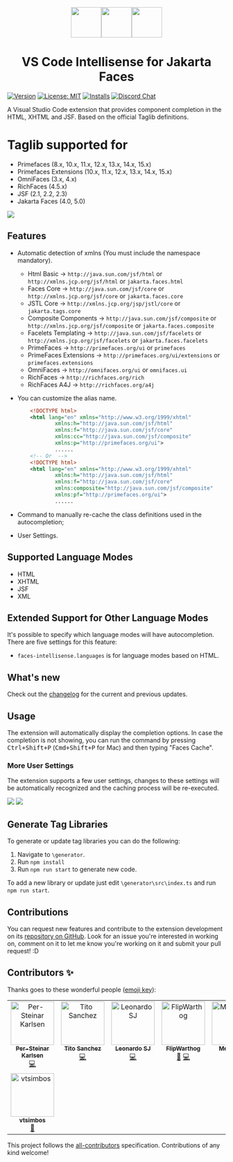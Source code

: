 <div align="center">
<img src="https://raw.githubusercontent.com/primefaces-extensions/faces-intellisense/main/images/jakarta.png" height="70"><img src="https://raw.githubusercontent.com/primefaces-extensions/faces-intellisense/main/images/plus-sign.png" height="70" ><img src="https://raw.githubusercontent.com/primefaces-extensions/faces-intellisense/main/images/vscode.png" height="70" >

# VS Code Intellisense for Jakarta Faces
</div>


[![Version](https://vsmarketplacebadges.dev/version/FlipWarthog.faces-intellisense.svg?style=for-the-badge)](https://marketplace.visualstudio.com/items?itemName=FlipWarthog.faces-intellisense)
[![License: MIT](https://img.shields.io/badge/License-MIT-yellow.svg?style=for-the-badge)](https://opensource.org/licenses/MIT)
[![Installs](https://vsmarketplacebadges.dev/installs-short/FlipWarthog.faces-intellisense.svg?style=for-the-badge)](https://marketplace.visualstudio.com/items?itemName=FlipWarthog.faces-intellisense)
[![Discord Chat](https://img.shields.io/discord/557940238991753223.svg?color=7289da&label=chat&logo=discord&style=for-the-badge)](https://discord.gg/gzKFYnpmCY)

A Visual Studio Code extension that provides component completion in the HTML, XHTML and JSF. Based on the official Taglib definitions.

# Taglib supported for
* Primefaces (8.x, 10.x, 11.x, 12.x, 13.x, 14.x, 15.x)
* Primefaces Extensions (10.x, 11.x, 12.x, 13.x, 14.x, 15.x)
* OmniFaces (3.x, 4.x)
* RichFaces (4.5.x)
* JSF (2.1, 2.2, 2.3)
* Jakarta Faces (4.0, 5.0)


![](https://raw.githubusercontent.com/primefaces-extensions/faces-intellisense/main/images/demo-animated.gif)

## Features

* Automatic detection of xmlns (You must include the namespace mandatory).   
    * Html Basic -> `http://java.sun.com/jsf/html` or `http://xmlns.jcp.org/jsf/html` or `jakarta.faces.html`
    * Faces Core -> `http://java.sun.com/jsf/core` or `http://xmlns.jcp.org/jsf/core` or `jakarta.faces.core`
    * JSTL Core -> `http://xmlns.jcp.org/jsp/jstl/core` or `jakarta.tags.core`
    * Composite Components -> `http://java.sun.com/jsf/composite` or `http://xmlns.jcp.org/jsf/composite` or `jakarta.faces.composite`
    * Facelets Templating -> `http://java.sun.com/jsf/facelets` or `http://xmlns.jcp.org/jsf/facelets` or `jakarta.faces.facelets`
    * PrimeFaces -> `http://primefaces.org/ui` or `primefaces`
    * PrimeFaces Extensions -> `http://primefaces.org/ui/extensions` or `primefaces.extensions`
    * OmniFaces -> `http://omnifaces.org/ui` or `omnifaces.ui`
    * RichFaces -> `http://richfaces.org/rich`
    * RichFaces A4J -> `http://richfaces.org/a4j`

* You can customize the alias name.
    ```xml
        <!DOCTYPE html>
        <html lang="en" xmlns="http://www.w3.org/1999/xhtml" 
                xmlns:h="http://java.sun.com/jsf/html"
                xmlns:f="http://java.sun.com/jsf/core" 
                xmlns:cc="http://java.sun.com/jsf/composite" 
                xmlns:p="http://primefaces.org/ui">
                ......
        <!-- Or  -->	
        <!DOCTYPE html>
        <html lang="en" xmlns="http://www.w3.org/1999/xhtml" 
                xmlns:h="http://java.sun.com/jsf/html"
                xmlns:f="http://java.sun.com/jsf/core" 
                xmlns:composite="http://java.sun.com/jsf/composite" 
                xmlns:pf="http://primefaces.org/ui">
                ......
    ```
* Command to manually re-cache the class definitions used in the autocompletion;
* User Settings.

## Supported Language Modes
* HTML
* XHTML
* JSF
* XML

## Extended Support for Other Language Modes

It's possible to specify which language modes will have autocompletion. There are five settings for this feature:
* `faces-intellisense.languages` is for language modes based on HTML.

## What's new

Check out the [changelog](https://github.com/primefaces-extensions/faces-intellisense/blob/main/CHANGELOG.md) for the current and previous updates.

## Usage
The extension will automatically display the completion options. In case the completion is not showing, you can run the command by pressing <kbd>Ctrl+Shift+P</kbd> (<kbd>Cmd+Shift+P</kbd> for Mac) and then typing "Faces Cache".

### More User Settings
The extension supports a few user settings, changes to these settings will be automatically recognized and the caching process will be re-executed.


![](https://raw.githubusercontent.com/primefaces-extensions/faces-intellisense/main/images/cache1-animated.gif)
![](https://raw.githubusercontent.com/primefaces-extensions/faces-intellisense/main/images/cache2-animated.gif)

## Generate Tag Libraries

To generate or update tag libraries you can do the following:

1. Navigate to `\generator`.
2. Run `npm install`
3. Run `npm run start` to generate new code.

To add a new library or update just edit `\generator\src\index.ts` and run `npm run start`.

## Contributions
You can request new features and contribute to the extension development on its [repository on GitHub](https://github.com/primefaces-extensions/faces-intellisense/issues). Look for an issue you're interested in working on, comment on it to let me know you're working on it and submit your pull request! :D

## Contributors ✨

Thanks goes to these wonderful people ([emoji key](https://allcontributors.org/docs/en/emoji-key)):

<!-- ALL-CONTRIBUTORS-LIST:START - Do not remove or modify this section -->
<!-- prettier-ignore-start -->
<!-- markdownlint-disable -->
<table>
  <tbody>
    <tr>
      <td align="center" valign="top" width="14.28%"><a href="https://github.com/per-steinar"><img src="https://avatars.githubusercontent.com/u/25014042?v=4?s=100" width="100px;" alt="Per-Steinar Karlsen"/><br /><sub><b>Per-Steinar Karlsen</b></sub></a><br /><a href="https://github.com/primefaces-extensions/faces-intellisense/commits?author=per-steinar" title="Code">💻</a></td>
      <td align="center" valign="top" width="14.28%"><a href="http://tmsanchezdev.blogspot.com/"><img src="https://avatars.githubusercontent.com/u/486370?v=4?s=100" width="100px;" alt="Tito Sanchez"/><br /><sub><b>Tito Sanchez</b></sub></a><br /><a href="https://github.com/primefaces-extensions/faces-intellisense/commits?author=tmsanchez" title="Code">💻</a></td>
      <td align="center" valign="top" width="14.28%"><a href="https://github.com/leosj29"><img src="https://avatars.githubusercontent.com/u/2030440?v=4?s=100" width="100px;" alt="Leonardo SJ"/><br /><sub><b>Leonardo SJ</b></sub></a><br /><a href="https://github.com/primefaces-extensions/faces-intellisense/commits?author=leosj29" title="Code">💻</a></td>
      <td align="center" valign="top" width="14.28%"><a href="https://github.com/FlipWarthog"><img src="https://avatars.githubusercontent.com/u/83613837?v=4?s=100" width="100px;" alt="FlipWarthog"/><br /><sub><b>FlipWarthog</b></sub></a><br /><a href="#maintenance-FlipWarthog" title="Maintenance">🚧</a> <a href="https://github.com/primefaces-extensions/faces-intellisense/commits?author=FlipWarthog" title="Code">💻</a></td>
      <td align="center" valign="top" width="14.28%"><a href="https://melloware.com"><img src="https://avatars.githubusercontent.com/u/4399574?v=4?s=100" width="100px;" alt="Melloware"/><br /><sub><b>Melloware</b></sub></a><br /><a href="https://github.com/primefaces-extensions/faces-intellisense/commits?author=melloware" title="Code">💻</a></td>
      <td align="center" valign="top" width="14.28%"><a href="https://github.com/DebasishWe"><img src="https://avatars.githubusercontent.com/u/125366228?v=4?s=100" width="100px;" alt="DebasishWe"/><br /><sub><b>DebasishWe</b></sub></a><br /><a href="#userTesting-DebasishWe" title="User Testing">📓</a></td>
      <td align="center" valign="top" width="14.28%"><a href="https://jeffbrower.com"><img src="https://avatars.githubusercontent.com/u/19825556?v=4?s=100" width="100px;" alt="Jeff Brower"/><br /><sub><b>Jeff Brower</b></sub></a><br /><a href="https://github.com/primefaces-extensions/faces-intellisense/issues?q=author%3Ajbrower2" title="Bug reports">🐛</a></td>
    </tr>
    <tr>
      <td align="center" valign="top" width="14.28%"><a href="https://github.com/vtsimbos"><img src="https://avatars.githubusercontent.com/u/36635315?v=4?s=100" width="100px;" alt="vtsimbos"/><br /><sub><b>vtsimbos</b></sub></a><br /><a href="https://github.com/primefaces-extensions/faces-intellisense/issues?q=author%3Avtsimbos" title="Bug reports">🐛</a></td>
    </tr>
  </tbody>
</table>

<!-- markdownlint-restore -->
<!-- prettier-ignore-end -->

<!-- ALL-CONTRIBUTORS-LIST:END -->

This project follows the [all-contributors](https://github.com/all-contributors/all-contributors) specification. Contributions of any kind welcome!
